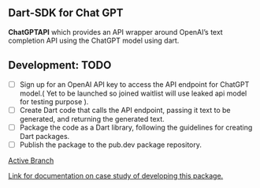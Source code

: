 ## Dart-SDK for Chat GPT

<b>ChatGPTAPI</b> which provides an API wrapper around OpenAI’s text completion API using the ChatGPT model using dart.

## Development: TODO
- [ ] Sign up for an OpenAI API key to access the API endpoint for ChatGPT model.( Yet to be launched so joined waitlist will use leaked api model for testing purpose ).
- [ ] Create Dart code that calls the API endpoint, passing it text to be generated, and returning the generated text.
- [ ] Package the code as a Dart library, following the guidelines for creating Dart packages.
- [ ] Publish the package to the pub.dev package repository.

[Active Branch](https://github.com/Gayathri-GA/dart_sdk_chatgpt/tree/feat/develop)

[Link for documentation on case study of developing this package.](https://docs.google.com/document/d/1Q9dX0PLiJ-4SaPEfcH7iwIxYhuxx_BTW0A1H6shrOnQ/edit?usp=sharing)

